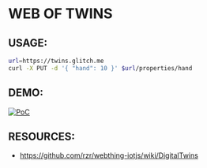 # WEB OF TWINS #

## USAGE: ##

```sh
url=https://twins.glitch.me
curl -X PUT -d '{ "hand": 10 }' $url/properties/hand
```


## DEMO: ##

[![PoC](https://i.giphy.com/media/XCsnIn6WlWNOeT2etZ/giphy.gif)](https://purl.org/rzr/digitaltwins-webthings-iotjs-20190512rzr#digitaltwins-webthings-iotjs-20190512rzr# "digitaltwins-webthings-iotjs-20190512rzr")


## RESOURCES: ##

* https://github.com/rzr/webthing-iotjs/wiki/DigitalTwins
